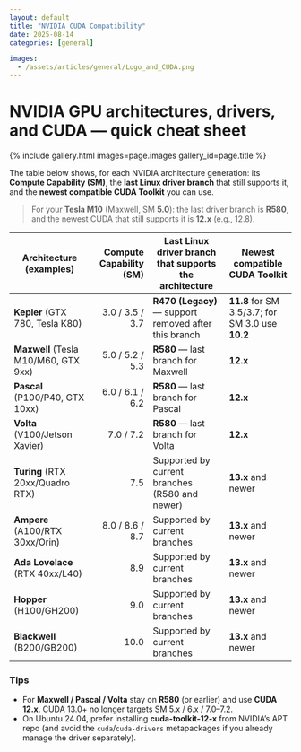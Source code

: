 ```yaml
---
layout: default
title: "NVIDIA CUDA Compatibility"
date: 2025-08-14
categories: [general]

images:
  - /assets/articles/general/Logo_and_CUDA.png
---
```


# NVIDIA GPU architectures, drivers, and CUDA — quick cheat sheet

{% include gallery.html images=page.images gallery_id=page.title %}

The table below shows, for each NVIDIA architecture generation: its **Compute Capability (SM)**, the **last Linux driver branch** that still supports it, and the **newest compatible CUDA Toolkit** you can use.

> For your **Tesla M10** (Maxwell, SM **5.0**): the last driver branch is **R580**, and the newest CUDA that still supports it is **12.x** (e.g., 12.8).

| Architecture (examples) | Compute Capability (SM) | Last Linux driver branch that supports the architecture | Newest compatible CUDA Toolkit |
|---|---:|---|---|
| **Kepler** (GTX 780, Tesla K80) | 3.0 / 3.5 / 3.7 | **R470 (Legacy)** — support removed after this branch | **11.8** for SM 3.5/3.7; for SM 3.0 use **10.2** |
| **Maxwell** (Tesla M10/M60, GTX 9xx) | 5.0 / 5.2 / 5.3 | **R580** — last branch for Maxwell | **12.x** |
| **Pascal** (P100/P40, GTX 10xx) | 6.0 / 6.1 / 6.2 | **R580** — last branch for Pascal | **12.x** |
| **Volta** (V100/Jetson Xavier) | 7.0 / 7.2 | **R580** — last branch for Volta | **12.x** |
| **Turing** (RTX 20xx/Quadro RTX) | 7.5 | Supported by current branches (R580 and newer) | **13.x** and newer |
| **Ampere** (A100/RTX 30xx/Orin) | 8.0 / 8.6 / 8.7 | Supported by current branches | **13.x** and newer |
| **Ada Lovelace** (RTX 40xx/L40) | 8.9 | Supported by current branches | **13.x** and newer |
| **Hopper** (H100/GH200) | 9.0 | Supported by current branches | **13.x** and newer |
| **Blackwell** (B200/GB200) | 10.0 | Supported by current branches | **13.x** and newer |

### Tips
- For **Maxwell / Pascal / Volta** stay on **R580** (or earlier) and use **CUDA 12.x**. CUDA 13.0+ no longer targets SM 5.x / 6.x / 7.0–7.2.
- On Ubuntu 24.04, prefer installing **cuda-toolkit-12-x** from NVIDIA’s APT repo (and avoid the `cuda`/`cuda-drivers` metapackages if you already manage the driver separately).
